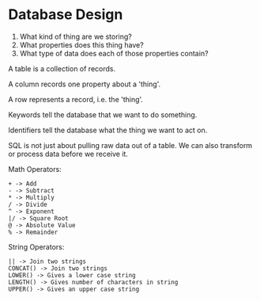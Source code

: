# Database Design

1. What kind of thing are we storing?
2. What properties does this thing have?
3. What type of data does each of those properties contain?

A table is a collection of records.

A column records one property about a 'thing'.

A row represents a record, i.e. the 'thing'.

Keywords tell the database that we want to do something. 

Identifiers tell the database what the thing we want to act on.

SQL is not just about pulling raw data out of a table. We can also transform or process data before we receive it.

Math Operators: 
```
+ -> Add  
- -> Subtract  
* -> Multiply  
/ -> Divide  
^ -> Exponent  
|/ -> Square Root  
@ -> Absolute Value  
% -> Remainder
```  

String Operators:
```
|| -> Join two strings
CONCAT() -> Join two strings
LOWER() -> Gives a lower case string
LENGTH() -> Gives number of characters in string
UPPER() -> Gives an upper case string
```
